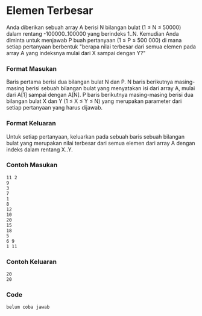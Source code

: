 # Elemen Terbesar

Anda diberikan sebuah array A berisi N bilangan bulat (1 ≤ N ≤ 50000) dalam rentang -100000..100000 yang berindeks 1..N. Kemudian Anda diminta untuk menjawab P buah pertanyaan (1 ≤ P ≤ 500 000) di mana setiap pertanyaan berbentuk "berapa nilai terbesar dari semua elemen pada array A yang indeksnya mulai dari X sampai dengan Y?"

### Format Masukan
Baris pertama berisi dua bilangan bulat N dan P. N baris berikutnya masing-masing berisi sebuah bilangan bulat yang menyatakan isi dari array A, mulai dari A[1] sampai dengan A[N]. P baris berikutnya masing-masing berisi dua bilangan bulat X dan Y (1 ≤ X ≤ Y ≤ N) yang merupakan parameter dari setiap pertanyaan yang harus dijawab.

### Format Keluaran
Untuk setiap pertanyaan, keluarkan pada sebuah baris sebuah bilangan bulat yang merupakan nilai terbesar dari semua elemen dari array A dengan indeks dalam rentang X..Y.

### Contoh Masukan
```
11 2
9
3
7
1
8
12
10
20
15
18
5
6 9
1 11
```

### Contoh Keluaran
```
20
20
```

### Code
```
belum coba jawab
```
